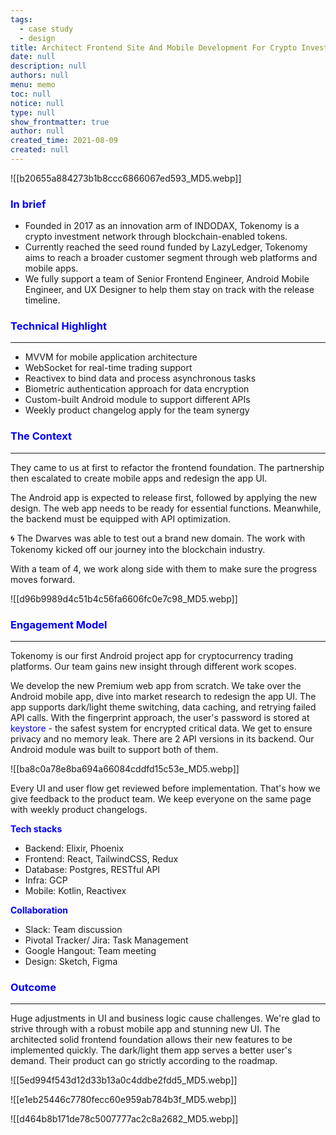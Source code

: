 ```yaml
---
tags: 
  - case study
  - design
title: Architect Frontend Site And Mobile Development For Crypto Investment Ecosystem
date: null
description: null
authors: null
menu: memo
toc: null
notice: null
type: null
show_frontmatter: true
author: null
created_time: 2021-08-09
created: null
---
```


![[b20655a884273b1b8ccc6866067ed593_MD5.webp]]

### <span style='color:blue'>In brief</span>

* Founded in 2017 as an innovation arm of INDODAX, Tokenomy is a crypto investment network through blockchain-enabled tokens.
* Currently reached the seed round funded by LazyLedger, Tokenomy aims to reach a broader customer segment through web platforms and mobile apps.
* We fully support a team of Senior Frontend Engineer, Android Mobile Engineer, and UX Designer to help them stay on track with the release timeline.

### <span style='color:blue'>Technical Highlight</span>

---

* MVVM for mobile application architecture
* WebSocket for real-time trading support
* Reactivex to bind data and process asynchronous tasks
* Biometric authentication approach for data encryption
* Custom-built Android module to support different APIs
* Weekly product changelog apply for the team synergy

### <span style='color:blue'>The Context</span>

---

They came to us at first to refactor the frontend foundation. The partnership then escalated to create mobile apps and redesign the app UI.

The Android app is expected to release first, followed by applying the new design. The web app needs to be ready for essential functions. Meanwhile, the backend must be equipped with API optimization. 


🌀 The Dwarves was able to test out a brand new domain. The work with Tokenomy kicked off our journey into the blockchain industry. 

With a team of 4, we work along side with them to make sure the progress moves forward. 


![[d96b9989d4c51b4c56fa6606fc0e7c98_MD5.webp]]


### <span style='color:blue'>Engagement Model</span>

---

Tokenomy is our first Android project app for cryptocurrency trading platforms. Our team gains new insight through different work scopes.

<!-- column_list 96b8da9a-82a7-4277-9982-ad4403edb5d0 -->

<!-- column 936d7164-1144-4d0d-9da1-a2d965add8f7 -->

We develop the new Premium web app from scratch. We take over the Android mobile app, dive into market research to redesign the app UI.
The app supports dark/light theme switching, data caching, and retrying failed API calls. With the fingerprint approach, the user's password is stored at <span style='color:blue'>keystore</span> - the safest system for encrypted critical data. We get to ensure privacy and no memory leak. There are 2 API versions in its backend. Our Android module was built to support both of them.

<!-- column b18d586a-88f6-45b9-ac9a-1c7732af2277 -->

![[ba8c0a78e8ba694a66084cddfd15c53e_MD5.webp]]

Every UI and user flow get reviewed before implementation. That's how we give feedback to the product team. We keep everyone on the same page with weekly product changelogs.

<!-- column_list a8bedcd9-5714-49e8-a9cf-037c130a3852 -->

<!-- column b8c3ef49-17a2-4d6e-9066-27aeb92cb5a3 -->

<span style='color:blue'>**Tech stacks**</span>

* Backend: Elixir, Phoenix
* Frontend: React, TailwindCSS, Redux
* Database: Postgres, RESTful API
* Infra: GCP
* Mobile: Kotlin, Reactivex

<!-- column 16c17827-2243-489b-9c0c-ec6700f8ab21 -->

<span style='color:blue'>**Collaboration**</span>

* Slack: Team discussion
* Pivotal Tracker/ Jira: Task Management
* Google Hangout: Team meeting
* Design: Sketch, Figma

### <span style='color:blue'>Outcome</span>

---

Huge adjustments in UI and business logic cause challenges. We're glad to strive through with a robust mobile app and stunning new UI.
The architected solid frontend foundation allows their new features to be implemented quickly. The dark/light them app serves a better user's demand. Their product can go strictly according to the roadmap.

<!-- column_list 81f694c6-4680-41b1-bc7f-cbc727eb09d5 -->

<!-- column 7bbbb572-eed3-46b3-b8fe-ba5fab91c6b2 -->

![[5ed994f543d12d33b13a0c4ddbe2fdd5_MD5.webp]]

<!-- column 4607766f-bb43-45eb-a9a9-03b121333d1f -->

![[e1eb25446c7780fecc60e959ab784b3f_MD5.webp]]


![[d464b8b171de78c5007777ac2c8a2682_MD5.webp]]




